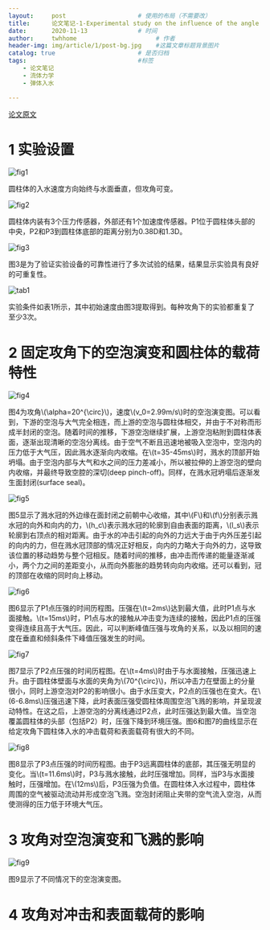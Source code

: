```yaml
---
layout:     post                    # 使用的布局（不需要改）
title:      论文笔记-1-Experimental study on the influence of the angle of attack on cavity evolution and surface load in the water entry of a cylinder               # 标题 
date:       2020-11-13              # 时间
author:     twhhome                      # 作者
header-img: img/article/1/post-bg.jpg    #这篇文章标题背景图片
catalog: true                       # 是否归档
tags:                               #标签
    - 论文笔记
    - 流体力学
    - 弹体入水

---
```


[论文原文](http://www.sciencedirect.com/science/article/pii/S0029801820311914)

# 1 实验设置
![fig1](/img/article/1/fig1.png)

圆柱体的入水速度方向始终与水面垂直，但攻角可变。

![fig2](/img/article/1/fig2.png)

圆柱体内装有3个压力传感器，外部还有1个加速度传感器。P1位于圆柱体头部的中央，P2和P3到圆柱体底部的距离分别为0.38D和1.3D。

![fig3](/img/article/1/fig3.png)

图3是为了验证实验设备的可靠性进行了多次试验的结果，结果显示实验具有良好的可重复性。

![tab1](/img/article/1/tab1.png)

实验条件如表1所示，其中初始速度由图3提取得到。每种攻角下的实验都重复了至少3次。

# 2 固定攻角下的空泡演变和圆柱体的载荷特性
![fig4](/img/article/1/fig4.png)

图4为攻角\\(\alpha=20^{\circ}\\)，速度\\(v\_0=2.99m/s\\)时的空泡演变图。可以看到，下游的空泡与大气完全相连，而上游的空泡与圆柱体相交，并由于不对称而形成半封闭的空泡。随着时间的推移，下游空泡继续扩展，上游空泡粘附到圆柱体表面，逐渐出现清晰的空泡分离线。由于空气不断且迅速地被吸入空泡中，空泡内的压力低于大气压，因此溅水逐渐向内收缩。在\\(t=35-45ms\\)时，溅水的顶部开始坍塌。由于空泡内部与大气和水之间的压力差减小，所以被拉伸的上游空泡的壁向内收缩，并最终导致空腔的深切(deep pinch-off)。同样，在溅水冠坍塌后逐渐发生面封闭(surface seal)。

![fig5](/img/article/1/fig5.png)

图5显示了溅水冠的外边缘在面封闭之前朝中心收缩，其中\\(F\\)和\\(f\\)分别表示溅水冠的向外和向内的力，\\(h\_c\\)表示溅水冠的轮廓到自由表面的距离，\\(l\_s\\)表示轮廓到右顶点的相对距离。由于水的冲击引起的向外的力远大于由于内外压差引起的向内的力，但在溅水冠顶部的情况正好相反，向内的力略大于向外的力，这导致该位置的移动趋势与整个冠相反。随着时间的推移，由冲击而传递的能量逐渐减小，两个力之间的差距变小，从而向外膨胀的趋势转向向内收缩。还可以看到，冠的顶部在收缩的同时向上移动。

![fig6](/img/article/1/fig6.png)

图6显示了P1点压强的时间历程图。压强在\\(t=2ms\\)达到最大值，此时P1点与水面接触。\\(t=15ms\\)时，P1点与水的接触从冲击变为连续的接触，因此P1点的压强变得连续且高于大气压。因此，可以判断峰值压强与攻角的关系，以及以相同的速度在垂直和倾斜条件下峰值压强发生的时间。

![fig7](/img/article/1/fig7.png)

图7显示了P2点压强的时间历程图。在\\(t=4ms\\)时由于与水面接触，压强迅速上升。由于圆柱体壁面与水面的夹角为\\(70^{\circ}\\)，所以冲击力在壁面上的分量很小，同时上游空泡对P2的影响很小。由于水压变大，P2点的压强也在变大。在\\(6-6.8ms\\)压强迅速下降，此时表面压强受圆柱体周围空泡飞溅的影响，并呈现波动特性。在这之后，上游空泡的分离线通过P2点，此时压强达到最大值。当空泡覆盖圆柱体的头部（包括P2）时，压强下降到环境压强。图6和图7的曲线显示在给定攻角下圆柱体入水的冲击载荷和表面载荷有很大的不同。

![fig8](/img/article/1/fig8.png)

图8显示了P3点压强的时间历程图。由于P3远离圆柱体的底部，其压强无明显的变化。当\\(t=11.6ms\\)时，P3与溅水接触，此时压强增加。同样，当P3与水面接触时，压强增加。在\\(12ms\\)后，P3压强为负值。在圆柱体入水过程中，圆柱体周围的空气被驱动流动并形成空泡飞溅。空泡封闭阻止夹带的空气流入空泡，从而使测得的压力低于环境大气压。

# 3 攻角对空泡演变和飞溅的影响
![fig9](/img/article/1/fig9.png)

图9显示了不同情况下的空泡演变图。

# 4 攻角对冲击和表面载荷的影响
